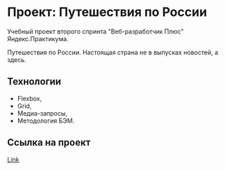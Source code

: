 # Проект: Путешествия по России

Учебный проект второго спринта "Веб-разработчик Плюс" Яндекс.Практикума.

Путешествия по России. Настоящая страна не в выпусках новостей, а здесь.

## Технологии

- Flexbox,
- Grid,
- Медиа-запросы,
- Методология БЭМ.

## Ссылка на проект 

[Link](https://onyxd3v.github.io/russian-travel/)
